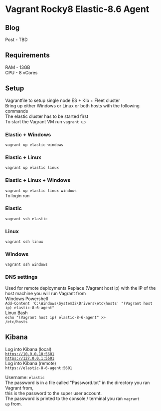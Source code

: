 # Vagrant Rocky8 Elastic-8.6 Agent

## Blog  
Post - TBD  

## Requirements
RAM - 13GB  
CPU - 8 vCores  

## Setup  
Vagrantfile to setup single node ES + Kib + Fleet cluster  
Bring up either Windows or Linux or both hosts with the following commands  
The elastic cluster has to be started first  
To start the Vagrant VM run <code>vagrant up</code>  
### Elastic + Windows
<code>vagrant up elastic windows</code>  
### Elastic + Linux  
<code>vagrant up elastic linux</code>  
### Elastic + Linux + Windows
<code>vagrant up elastic linux windows</code>  
To login run
### Elastic  
<code>vagrant ssh elastic</code>
### Linux  
<code>vagrant ssh linux</code>
### Windows  
<code>vagrant ssh windows</code>

### DNS settings
Used for remote deployments
Replace (Vagrant host ip) with the IP of the host machine you will run Vagrant from  
Windows Powershell  
<code>Add-Content 'C:\Windows\System32\Drivers\etc\hosts' "(Vagrant host ip) elastic-8-6-agent"</code>  
Linux Bash  
<code>echo "(Vagrant host ip) elastic-8-6-agent" >> /etc/hosts</code>  

## Kibana  
Log into Kibana (local)  
<code>https://10.0.0.10:5601</code>  
<code>https://127.0.0.1:5601</code>  
Log into Kibana (remote)  
<code>https://elastic-8-6-agent:5601</code>  
  
Username: <code>elastic</code>  
The password is in a file called "Password.txt" in the directory you ran Vagrant from,  
this is the password to the super user account.  
The password is printed to the console / terminal you ran <code>vagrant up</code> from.  